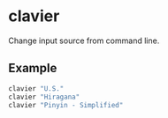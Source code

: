 # clavier

Change input source from command line.

## Example
```sh
clavier "U.S."
clavier "Hiragana"
clavier "Pinyin - Simplified"
```